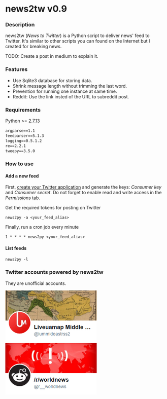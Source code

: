 # news2tw v0.9

### Description

news2tw (*News to Twitter*) is a Python script to deliver news' feed to Twitter. It's similar to other scripts you can found on the Internet but I created for breaking news.

TODO: Create a post in medium to explain it.

### Features

* Use Sqlite3 database for storing data.
* Shrink message length without trimming the last word.
* Prevention for running one instance at same time.
* Reddit: Use the link insted of the URL to subreddit post.

### Requirements

Python >= 2.7.13

```
argparse==1.1
feedparser==5.1.3
logging==0.5.1.2
re==2.2.1
tweepy==3.5.0
```

### How to use

#### Add a new feed

First, [create your Twitter application](https://apps.twitter.com/app/new) and generate the keys: *Consumer key* and *Consumer secret*. Do not forget to enable read and write access in the *Permissions* tab.

Get the required tokens for posting on Twitter

```
news2py -a <your_feed_alias>
```

Finally, run a cron job every minute

```
1 * * * * news2py <your_feed_alias>
```

#### List feeds 

```
news2py -l
```

### Twitter accounts powered by news2tw 

They are unofficial accounts.

[![Liveuamap Middle East](imgs/1516466132.png)](https://twitter.com/lummideastrss2)
[![/r/worldnews](imgs/1516466872.png)](https://twitter.com/r__worldnews)
